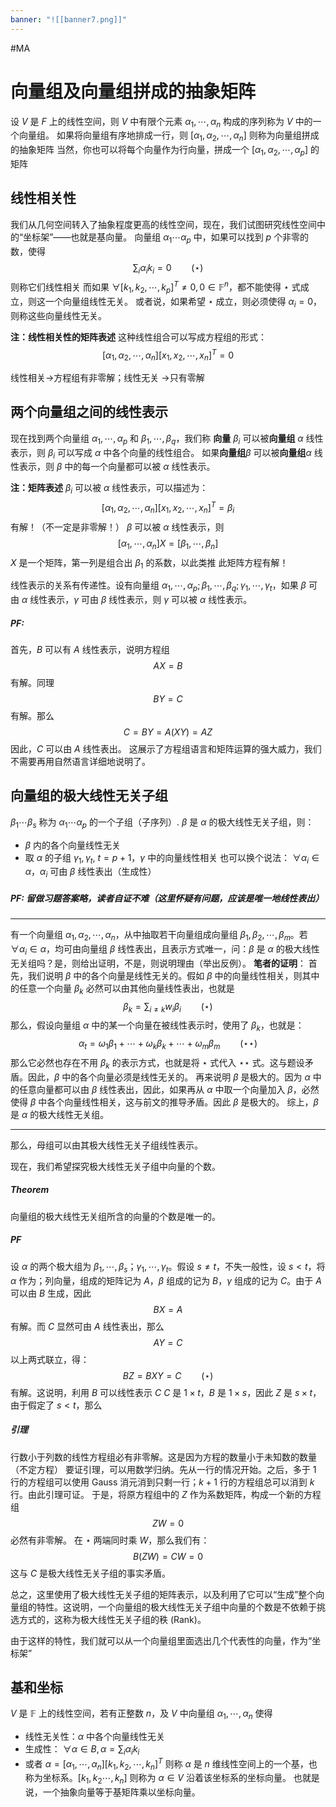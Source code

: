 ```yaml
---
banner: "![[banner7.png]]"
---
```

#MA

# 向量组及向量组拼成的抽象矩阵
设 $V$ 是 $F$ 上的线性空间，则 $V$ 中有限个元素 $\alpha_1,\cdots ,\alpha_n$ 构成的序列称为 $V$ 中的一个向量组。
如果将向量组有序地排成一行，则 $[\alpha_1,\alpha_2,\cdots,\alpha_n]$ 则称为向量组拼成的抽象矩阵
当然，你也可以将每个向量作为行向量，拼成一个 $[\alpha_1,\alpha_2,\cdots ,\alpha_p]$ 的矩阵

## 线性相关性
我们从几何空间转入了抽象程度更高的线性空间，现在，我们试图研究线性空间中的“坐标架”——也就是基向量。
向量组 $\alpha_1\cdots \alpha_p$ 中，如果可以找到 $p$ 个非零的数，使得
$$
\sum_i\alpha_ik_i = 0 \qquad (\star)
$$
则称它们线性相关
而如果 $\forall[k_1, k_2,\cdots , k_p]^T \not =0, 0 \in \mathbb F^n$，都不能使得 $\star$ 式成立，则这一个向量组线性无关。
或者说，如果希望 $\star$ 成立，则必须使得 $\alpha_i=0$，则称这些向量线性无关。

**注：线性相关性的矩阵表述**
这种线性组合可以写成方程组的形式：
$$
[\alpha_1,\alpha_2,\cdots ,\alpha_n][x_1,x_2,\cdots,x_n]^T = 0
$$

线性相关->方程组有非零解；线性无关 ->只有零解

## 两个向量组之间的线性表示
现在找到两个向量组 $\alpha_1,\cdots,\alpha_p$ 和 $\beta_1,\cdots,\beta_q$，我们称 **向量** $\beta_i$ 可以被**向量组** $\alpha$ 线性表示，则 $\beta_i$ 可以写成 $\alpha$ 中各个向量的线性组合。
如果**向量组**$\beta$ 可以被**向量组**$\alpha$ 线性表示，则 $\beta$ 中的每一个向量都可以被 $\alpha$ 线性表示。

**注：矩阵表述**
$\beta_i$ 可以被 $\alpha$ 线性表示，可以描述为：
$$
[\alpha_1,\alpha_2,\cdots ,\alpha_n][x_1,x_2,\cdots,x_n]^T = \beta_i
$$
有解！（不一定是非零解！）
$\beta$ 可以被 $\alpha$ 线性表示，则
$$
[\alpha_1,\cdots ,\alpha_n] X = [\beta_1,\cdots,\beta_n]
$$
$X$ 是一个矩阵，第一列是组合出 $\beta_1$ 的系数，以此类推
此矩阵方程有解！

线性表示的关系有传递性。设有向量组 $\alpha_1,\cdots,\alpha_p;\beta_1,\cdots,\beta_q;\gamma_1,\cdots,\gamma_t$，如果 $\beta$ 可由 $\alpha$ 线性表示，$\gamma$ 可由 $\beta$ 线性表示，则 $\gamma$ 可以被 $\alpha$ 线性表示。
##### PF:
首先，$B$ 可以有 $A$ 线性表示，说明方程组
$$
AX = B
$$
有解。同理
$$
BY=C
$$
有解。那么
$$
C= BY = A(XY) = AZ
$$
因此，$C$ 可以由 $A$ 线性表出。
这展示了方程组语言和矩阵运算的强大威力，我们不需要再用自然语言详细地说明了。

## 向量组的极大线性无关子组
$\beta_1\cdots \beta_s$ 称为 $\alpha_1\cdots \alpha_p$ 的一个子组（子序列）. $\beta$ 是 $\alpha$ 的极大线性无关子组，则：
- $\beta$ 内的各个向量线性无关
- 取 $\alpha$ 的子组 $\gamma_1,\gamma_t$, $t=p+1$，$\gamma$ 中的向量线性相关
也可以换个说法：
$\forall \alpha_i \in \alpha$，$\alpha_i$ 可由 $\beta$ 线性表出（生成性）
##### PF: 留做习题答案略，读者自证不难（这里怀疑有问题，应该是唯一地线性表出）
---

有一个向量组 $\alpha_1,\alpha_2,\cdots,\alpha_n$，从中抽取若干向量组成向量组 $\beta_1,\beta_2,\cdots ,\beta_m$。若 $\forall \alpha_i \in \alpha$，均可由向量组 $\beta$ 线性表出，且表示方式唯一，问：$\beta$ 是 $\alpha$ 的极大线性无关组吗？是，则给出证明，不是，则说明理由（举出反例）。
**笔者的证明**：
首先，我们说明 $\beta$ 中的各个向量是线性无关的。假如 $\beta$ 中的向量线性相关，则其中的任意一个向量 $\beta_k$ 必然可以由其他向量线性表出，也就是
$$
\beta_k = \sum_{i\not = k} w_i\beta_i \qquad (\star)
$$
那么，假设向量组 $\alpha$ 中的某一个向量在被线性表示时，使用了 $\beta_k$，也就是：
$$
\alpha_t = \omega_1\beta_1+\cdots +\omega_k\beta_k+\cdots +\omega_m\beta_m \qquad (\star\star)
$$
那么它必然也存在不用 $\beta_k$ 的表示方式，也就是将 $\star$ 式代入 $\star\star$ 式。这与题设矛盾。因此，$\beta$ 中的各个向量必须是线性无关的。
再来说明 $\beta$ 是极大的。因为 $\alpha$ 中的任意向量都可以由 $\beta$ 线性表出，因此，如果再从 $\alpha$ 中取一个向量加入 $\beta$，必然使得 $\beta$ 中各个向量线性相关，这与前文的推导矛盾。因此 $\beta$ 是极大的。
综上，$\beta$ 是 $\alpha$ 的极大线性无关组。

---
那么，母组可以由其极大线性无关子组线性表示。

现在，我们希望探究极大线性无关子组中向量的个数。
##### Theorem 
向量组的极大线性无关组所含的向量的个数是唯一的。

##### PF
设 $\alpha$ 的两个极大组为 $\beta_1,\cdots,\beta_s$；$\gamma_1,\cdots,\gamma_t$。假设 $s\not = t$，不失一般性，设 $s<t$，将 $\alpha$ 作为；列向量，组成的矩阵记为 $A$，$\beta$ 组成的记为 $B$，$\gamma$ 组成的记为 $C$。由于 $A$ 可以由 $B$ 生成，因此
$$
BX = A
$$
有解。而 $C$ 显然可由 $A$ 线性表出，那么
$$
AY = C
$$
以上两式联立，得：
$$
BZ =BXY= C \qquad(\star)
$$
有解。这说明，利用 $B$ 可以线性表示 $C$
$C$ 是 $1\times t$，$B$ 是 $1\times s$，因此 $Z$ 是 $s\times t$，由于假定了 $s<t$，那么
##### 引理
行数小于列数的线性方程组必有非零解。这是因为方程的数量小于未知数的数量（不定方程）
要证引理，可以用数学归纳。先从一行的情况开始。之后，多于 1 行的方程组可以使用 Gauss 消元消到只剩一行；$k+1$ 行的方程组总可以消到 $k$ 行。由此引理可证。
于是，将原方程组中的 $Z$ 作为系数矩阵，构成一个新的方程组
$$
ZW=0
$$
必然有非零解。
在 $\star$ 两端同时乘 $W$，那么我们有：
$$
B(ZW) = CW = 0
$$
这与 $C$ 是极大线性无关子组的事实矛盾。

总之，这里使用了极大线性无关子组的矩阵表示，以及利用了它可以“生成”整个向量组的特性。这说明，一个向量组的极大线性无关子组中向量的个数是不依赖于挑选方式的，这称为极大线性无关子组的秩 (Rank)。

由于这样的特性，我们就可以从一个向量组里面选出几个代表性的向量，作为“坐标架”

## 基和坐标
$V$ 是 $\mathbb F$ 上的线性空间，若有正整数 $n$，及 $V$ 中向量组 $\alpha_1,\cdots,\alpha_n$ 使得
- 线性无关性：$\alpha$ 中各个向量线性无关
- 生成性： $\forall \alpha \in B,\alpha = \sum_i\alpha_ik_i$
- 或者 $\alpha = [\alpha_1,\cdots,\alpha_n][k_1,k_2,\cdots,k_n]^T$
则称 $\alpha$ 是 $n$ 维线性空间上的一个基，也称为坐标系。$[k_1, k_2\cdots,k_n]$ 则称为 $\alpha \in V$ 沿着该坐标系的坐标向量。
也就是说，一个抽象向量等于基矩阵乘以坐标向量。







